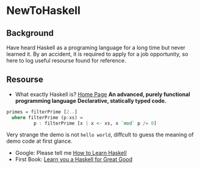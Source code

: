 # NewToHaskell


## Background
Have heard Haskell as a programing language for a long time but never learned it.
By an accident, it is required to apply for a job opportunity, so here to log useful
resourse found for reference.  


## Resourse
- What exactly Haskell is? [Home Page](https://www.haskell.org)
**An advanced, purely functional programming language**
**Declarative, statically typed code.**

```hs
primes = filterPrime [2..]
  where filterPrime (p:xs) =
          p : filterPrime [x | x <- xs, x `mod` p /= 0]
```
Very strange the demo is not `hello world`, diffcult to guess the meaning of demo code at first glance.

- Google: Please tell me [How to Learn Haskell](https://acm.wustl.edu/functional/haskell.php)
- First Book: [Learn you a Haskell for Great Good](http://learnyouahaskell.com/)


